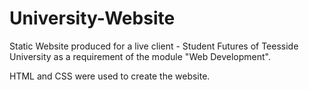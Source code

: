 # University-Website

Static Website produced for a live client - Student Futures of Teesside University as a requirement of the module "Web Development".

HTML and CSS were used to create the website.

